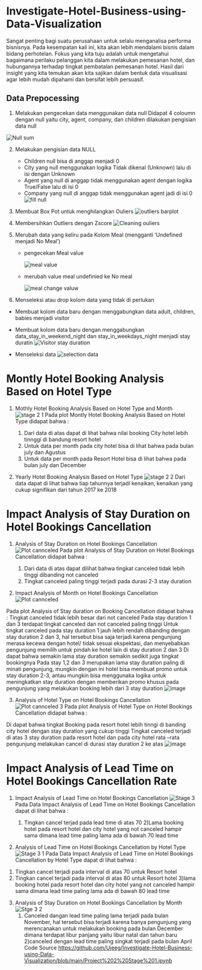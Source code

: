 # Investigate-Hotel-Business-using-Data-Visualization

Sangat penting bagi suatu perusahaan untuk selalu menganalisa performa bisnisnya. Pada kesempatan kali ini, kita akan lebih mendalami bisnis dalam bidang perhotelan. Fokus yang kita tuju adalah untuk mengetahui bagaimana perilaku pelanggan kita dalam melakukan pemesanan hotel, dan hubungannya terhadap tingkat pembatalan pemesanan hotel. Hasil dari insight yang kita temukan akan kita sajikan dalam bentuk data visualisasi agar lebih mudah dipahami dan bersifat lebih persuasif.

## Data Prepocessing
1. Melakukan pengecekan data menggunakan data null 
   Didapat 4 coloumn dengan null yaitu city, agent, company, dan children dilakukan pengisian data null
   
![Null sum](https://user-images.githubusercontent.com/118154539/217796954-1f7ffc83-9be5-42e4-8e46-5ab46c0fab1b.png)


2. Melakukan pengisian data NULL
   - Children null bisa di anggap menjadi 0
   - City yang null menggunakan logika Tidak dikenal (Unknown) lalu di isi dengan Unknown
   - Agent yang null di anggap tidak menggunakan agent dengan logika True/False lalu di isi 0
   - Company yang null di anggap tidak menggunakan agent jadi di isi 0
       ![fill null](https://user-images.githubusercontent.com/118154539/217796979-8708923d-75eb-45a6-aecf-9b55463917e7.png)

3. Membuat Box Pot untuk menghilangkan Ouliers
      ![outliers barplot](https://user-images.githubusercontent.com/118154539/218632591-28d4ea9b-7896-489e-bc89-a029c31b4594.png)

4. Membersihkan Outliers dengan Zscore
      ![Cleaning ouliers](https://user-images.githubusercontent.com/118154539/218632686-de990adf-a660-419f-a6af-16bdbc5c1a30.png)

5. Merubah data yang keliru pada Kolom Meal (mengganti ‘Undefined menjadi No Meal’)
     - pengecekan Meal value
 
       ![meal value](https://user-images.githubusercontent.com/118154539/217797571-b7cd8013-1d33-4c7d-87a4-830634b9d13f.png)
      
    - merubah value meal undefinied ke No meal
   
       ![meal change valuw](https://user-images.githubusercontent.com/118154539/217797732-5646692a-5844-4211-b8a1-2cf7848ee1d0.png)


6. Menseleksi atau drop kolom data yang tidak di perlukan
  - Membuat kolom data baru dengan menggabungkan data adult, children, babies menjadi visitor
  - Membuat kolom data baru dengan menggabungkan data_stay_in_weekend_night dan stay_in_weekdays_night menjadi stay duratin
     ![Visitor stay duration](https://user-images.githubusercontent.com/118154539/217798945-a15de9d7-db1b-4d31-a6e2-d603d77fbccc.png)

  - Menseleksi data
     ![selection data](https://user-images.githubusercontent.com/118154539/217799040-42e53673-bbf2-47e0-b214-a04a0a047f72.png)
 
# Montly Hotel Booking Analysis Based on Hotel Type
1. Mothly Hotel Booking Analysis Based on Hotel Type and Month
![stage 2 1](https://user-images.githubusercontent.com/118154539/218632920-16eb60fd-ab28-4d3b-8db0-d85477f925e9.png)
Pada plot Montly Hotel Booking Analysis Based on Hotel Type didapat bahwa :
   1) Dari data di atas dapat di lihat bahwa nilai booking City hotel lebih tinnggi di bandung resort hotel
   2) Untuk data per month pada city hotel bisa di lihat bahwa pada bulan july dan Agustus
   3) Untuk data per month pada Resort Hotel bisa di lihat bahwa pada bulan july dan December

2. Yearly Hotel Booking Analysis Based on Hotel Type
![stage 2 2](https://user-images.githubusercontent.com/118154539/218633167-7959cd59-3e3a-4881-b4a2-e9c7a8f93845.png)
Dari data dapat di lihat bahwa tiap tahunnya terjadi kenaikan, kenaikan yang cukup signifikan dari tahun 2017 ke 2018

# Impact Analysis of Stay Duration on Hotel Bookings Cancellation
1. Analysis of Stay Duration on Hotel Bookings Cancellation
![Plot cannceled](https://user-images.githubusercontent.com/118154539/218633318-d9abd04a-6a67-485d-b37d-b510295f36bb.png)
Pada plot Analysis of Stay Duration on Hotel Bookings Cancellation didapat bahwa :
   1) Dari data di atas dapat dilihat bahwa tingkat canceled tidak lebih tinggi dibanding not canceled
   2) Tingkat canceled paling tinggi terjadi pada durasi 2-3 stay duration

2. Impact Analysis of Month on Hotel Bookings Cancellation
![Plot cannceled](https://user-images.githubusercontent.com/118154539/218633450-59d8cddf-adf4-4afc-81d7-71ad7f0fe7d7.png)

Pada plot Analysis of Stay duration on Booking Cancellation didapat bahwa  :
Tingkat canceled tidak lebih besar dari not canceled
Pada stay duration 1 dan 3 terdapat tingkat canceled dan not canceled paling tinggi
Untuk tingkat canceled pada stay duration 1 jauh lebih rendah dibanding dengan stay duration 2 dan 3, hal tersebut bisa saja terjadi karena pengunjung merasa kecewa dengan hotel/ tidak sesuai ekspektasi, dan menyebabkan pengunjung memilih untuk pindah ke hotel lain di stay duration 2 dan 3 
Di dapat bahwa semakin lama stay duration semakin sedikit juga tingkat bookingnya
Pada stay 1,2 dan 3 merupakan lama stay duration paling di minati pengunjung, mungkin dengan ini hotel bisa membuat promo untuk stay duration 2-3, antau mungkin bisa menggunaka logika untuk meningkatkan stay duration dengan memberikan promo khusus pada pengunjung yang melakukan booking lebih dari 3 stay duration 
![image](https://user-images.githubusercontent.com/118154539/218633522-06b3a6c1-c181-4201-9c0d-ea4b8344683d.png)

3. Analysis of Hotel Type on Hotel Bookings Cancellation
![Plot cannceled 3](https://user-images.githubusercontent.com/118154539/218633965-37a011d9-8e08-467c-ad04-7970df8cc088.png)
Pada plot Analysis of Hotel Type on Hotel Bookings Cancellation didapat bahwa  :

Di dapat bahwa tingkat Booking pada resort hotel lebih tinngi di banding city hotel dengan stay duration yang cukup tinggi
Tingkat canceled terjadi di atas 3 stay duration pada resort hotel dan pada city hotel rata –rata pengunjung melakukan cancel di durasi stay duration 2 ke atas 
![image](https://user-images.githubusercontent.com/118154539/218633994-15bf8ac6-af0b-41c7-9072-69f4799f4d4c.png)

# Impact Analysis of Lead Time on Hotel Bookings Cancellation Rate
1. Impact Analysis of Lead Time on Hotel Bookings Cancellation 
![Stage 3](https://user-images.githubusercontent.com/118154539/218634110-f8c3ebf6-d6d9-416a-b9bc-295982412d13.png)
Pada Data Impact Analysis of Lead Time on Hotel Bookings Cancellation dapat di lihat bahwa :
   1) Tingkan cancel terjad pada lead time di atas 70
   2)Lama booking hotel pada resort hotel dan city hotel yang not canceled hampir sama dimana lead time paling lama ada di bawah 70 lead time

2.  Analysis of Lead Time on Hotel Bookings Cancellation by Hotel Type
![Stage 3 1](https://user-images.githubusercontent.com/118154539/218634420-ef2b9df3-0152-4ed2-a78d-c4942413a547.png)
Pada Data Impact Analysis of Lead Time on Hotel Bookings Cancellation by Hotel Type dapat di lihat bahwa :
   1) Tingkan cancel terjadi pada interval di atas 70 untuk Resort hotel
   2) Tingkan cancel terjadi pada interval di atas 80 untuk Resort hotel
   3)lama booking hotel pada resort hotel dan city hotel yang not canceled hampir sama dimana lead time paling lama ada di bawah 80 lead time

3. Analysis of Stay Duration on Hotel Bookings Cancellation by Month
![Stge 3 2](https://user-images.githubusercontent.com/118154539/218634290-d01711ce-2883-4d52-850f-56bd06e33e3f.png)
   1) Canceled dangan lead time paling lama terjadi pada bulan November, hal tersebut bisa terjadi karena banya pengunjung yang merencanakan untuk melakukan booking pada bulan December dimana terdapat libur panjang yaitu libur natal dan tahun baru
   2)canceled dengan lead time paling singkat terjadi pada bulan April
Code Source
https://github.com/Ujeeg/Investigate-Hotel-Business-using-Data-Visualization/blob/main/Project%202%20Stage%201.ipynb



